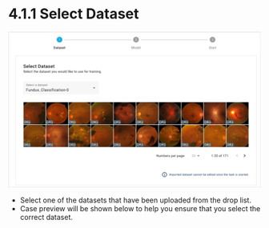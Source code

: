 # 4.1.1 Select Dataset

![](../../.gitbook/assets/4-04.png)

* Select one of the datasets that have been uploaded from the drop list.
* Case preview will be shown below to help you ensure that you select the correct dataset.

